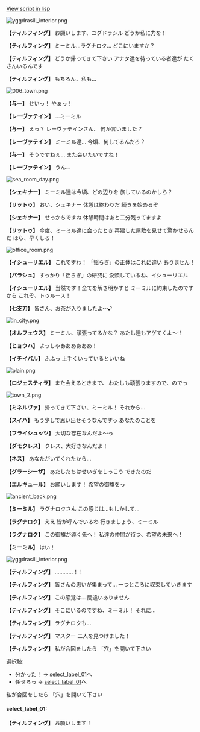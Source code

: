 [View script in lisp](../scripts/202103280.txt)

![yggdrasill_interior.png](../images/backgrounds/yggdrasill_interior.png)

**【ティルフィング】**
お願いします、ユグドラシル
どうか私に力を！

**【ティルフィング】**
ミーミル…ラグナロク…
どこにいますか？

**【ティルフィング】**
どうか帰ってきて下さい
アナタ達を待っている者達が
たくさんいるんです

**【ティルフィング】**
もちろん、私も…

![006_town.png](../images/backgrounds/006_town.png)

**【与一】**
せいっ！
やぁっ！

**【レーヴァテイン】**
…ミーミル

**【与一】**
えっ？
レーヴァテインさん、
何か言いました？

**【レーヴァテイン】**
ミーミル達…
今頃、何してるんだろ？

**【与一】**
そうですねぇ…
また会いたいですね！

**【レーヴァテイン】**
うん…

![sea_room_day.png](../images/backgrounds/sea_room_day.png)

**【シェキナー】**
ミーミル達は今頃、どの辺りを
旅しているのかしら？

**【リットゥ】**
おい、シェキナー
休憩は終わりだ
続きを始めるぞ

**【シェキナー】**
せっかちですね
休憩時間はあと二分残ってますよ

**【リットゥ】**
今度、ミーミル達に会ったとき
再建した屋敷を見せて驚かせるんだ
ほら、早くしろ！

![office_room.png](../images/backgrounds/office_room.png)

**【イシューリエル】**
これですわ！
「揺らぎ」の正体はこれに違い
ありません！

**【パラシュ】**
すっかり「揺らぎ」の研究に
没頭しているね、イシューリエル

**【イシューリエル】**
当然です！全てを解き明かすと
ミーミルに約束したのですから
これぞ、トゥルース！

**【七支刀】**
皆さん、お茶が入りましたよ～♪

![in_city.png](../images/backgrounds/in_city.png)

**【オルフェウス】**
ミーミル、頑張ってるかな？
あたし達もアゲてくよ～！

**【ヒョウハ】**
よっしゃああああああ！

**【イチイバル】**
ふふっ
上手くいっているといいね

![plain.png](../images/backgrounds/plain.png)

**【ロジェスティラ】**
また会えるときまで、
わたしも頑張りますので、のでっ

![town_2.png](../images/backgrounds/town_2.png)

**【ミネルヴァ】**
帰ってきて下さい、ミーミル！
それから…

**【スイハ】**
もう少しで思い出せそうなんですっ
あなたのことを

**【フライシュッツ】**
大切な存在なんだよ～っ

**【ダモクレス】**
クレス、大好きなんだよ！

**【ネス】**
あなたがいてくれたから…

**【グラーシーザ】**
あたしたちはせいぎをしっこう
できたのだ

**【エルキュール】**
お願いします！
希望の御旗をっ

![ancient_back.png](../images/backgrounds/ancient_back.png)

**【ミーミル】**
ラグナロクさん
この感じは…もしかして…

**【ラグナロク】**
ええ
皆が呼んでいるわ
行きましょう、ミーミル

**【ラグナロク】**
この御旗が導く先へ！
私達の仲間が待つ、希望の未来へ！

**【ミーミル】**
はい！

![yggdrasill_interior.png](../images/backgrounds/yggdrasill_interior.png)

**【ティルフィング】**
…………！！

**【ティルフィング】**
皆さんの思いが集まって…
一つところに収束していきます

**【ティルフィング】**
この感覚は…
間違いありません

**【ティルフィング】**
そこにいるのですね、ミーミル！
それに…

**【ティルフィング】**
ラグナロクも…

**【ティルフィング】**
マスター
二人を見つけました！

**【ティルフィング】**
私が合図をしたら
「穴」を開いて下さい

選択肢:
- 分かった！ → [select_label_01](#select_label_01)へ
- 任せろっ → [select_label_01](#select_label_01)へ

私が合図をしたら
「穴」を開いて下さい

#### select_label_01:

**【ティルフィング】**
お願いします！
